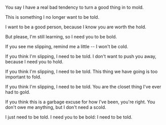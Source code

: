 
You say I have a real bad tendency to turn a good thing in to mold.

This is something I no longer want to be told.

I want to be a good person, because I know you are worth the hold.

But please, I'm still learning, so I need you to be bold.

If you see me slipping, remind me a little -- I won't be cold.

If you think I'm slipping, I need to be told. I don't want to push you
away, because I need you to hold.

If you think I'm slipping, I need to be told. This thing we have going
is too important to fold.

If you think I'm slipping, I need to be told. You are the closet thing
I've ever had to gold.

If you think this is a garbage excuse for how I've been, you're
right. You don't owe me anything, but I don't need a scold.

I just need to be told. I need you to be bold: I need to be told.
